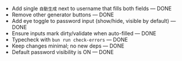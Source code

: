 - Add single `自動生成` next to username that fills both fields — DONE
- Remove other generator buttons — DONE
- Add eye toggle to password input (show/hide, visible by default) — DONE
- Ensure inputs mark dirty/validate when auto-filled — DONE
- Typecheck with `bun run check-errors` — DONE
- Keep changes minimal; no new deps — DONE
- Default password visibility is ON — DONE

